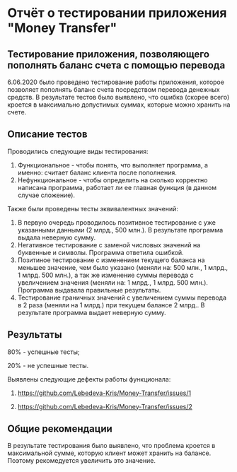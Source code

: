 # Отчёт о тестировании приложения "Money Transfer" #
## Тестирование приложения, позволяющего пополнять баланс счета с помощью перевода ##

6.06.2020 было проведено тестирование работы приложения, которое позволяет пополнять баланс счета посредством перевода денежных средств. В результате тестов было выявлено, что ошибка (скорее всего) кроется в максимально допустимых суммах, которые можно хранить на счете.

## Описание тестов ##
Проводились следующие виды тестирования:
1. Функциональное - чтобы понять, что выполняет программа, а именно: считает баланс клиента после пополнения.
1. Нефункциональное - чтобы определить на сколько корректно написана программа, работает ли ее главная функция (в данном случае сложение).

Также были проведены тесты эквивалентных значений:

1. В первую очередь проводилось позитивное тестирование с уже указанными данными (2 млрд., 500 млн.). В результате программа выдала неверную сумму.
1. Негативное тестирование с заменой числовых значений на буквенные и символы. Программа ответила ошибкой.
2. Позитиное тестирование с изменением текущего баланса на меньшее значение, чем было указано (меняли на: 500 млн., 1 млрд., 1 млрд. 500 млн.), а так же изменение суммы перевода с увеличением значения (меняли на: 1 млрд., 1 млрд. 500 млн.). Программа выдавала правильные результаты.
3. Тестирование граничных значений с увеличением суммы перевода в 2 раза (меняли на 1 млрд.) при текущем балансе 2 млрд.. В результате программа выдает неверную сумму.

## Результаты ##

80% - успешные тесты;

20% - не успешные тесты.

Выявлены следующие дефекты работы функционала:

1. https://github.com/Lebedeva-Kris/Money-Transfer/issues/1

1. https://github.com/Lebedeva-Kris/Money-Transfer/issues/2


## Общие рекомендации ##
В результате тестирования было выявлено, что проблема кроется в максимальной сумме, которую клиент может хранить на балансе. Поэтому рекомедуется увеличить это значение.
